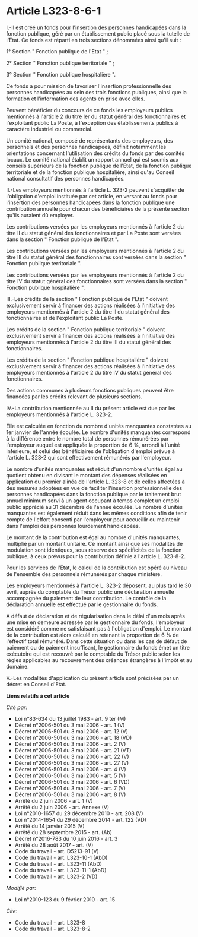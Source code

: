 # Article L323-8-6-1

I.-Il est créé un fonds pour l'insertion des personnes handicapées dans la fonction publique, géré par un établissement
public placé sous la tutelle de l'Etat. Ce fonds est réparti en trois sections dénommées ainsi qu'il suit : 

1° Section " Fonction publique de l'Etat " ; 

2° Section " Fonction publique territoriale " ; 

3° Section " Fonction publique hospitalière ". 

Ce fonds a pour mission de favoriser l'insertion professionnelle des personnes handicapées au sein des trois fonctions
publiques, ainsi que la formation et l'information des agents en prise avec elles. 

Peuvent bénéficier du concours de ce fonds les employeurs publics mentionnés à l'article 2 du titre Ier du statut général des
fonctionnaires et l'exploitant public La Poste, à l'exception des établissements publics à caractère industriel ou
commercial. 

Un comité national, composé de représentants des employeurs, des personnels et des personnes handicapées, définit notamment
les orientations concernant l'utilisation des crédits du fonds par des comités locaux. Le comité national établit un rapport
annuel qui est soumis aux conseils supérieurs de la fonction publique de l'Etat, de la fonction publique territoriale et de
la fonction publique hospitalière, ainsi qu'au Conseil national consultatif des personnes handicapées. 

II.-Les employeurs mentionnés à l'article L. 323-2 peuvent s'acquitter de l'obligation d'emploi instituée par cet article, en
versant au fonds pour l'insertion des personnes handicapées dans la fonction publique une contribution annuelle pour chacun
des bénéficiaires de la présente section qu'ils auraient dû employer. 

Les contributions versées par les employeurs mentionnés à l'article 2 du titre II du statut général des fonctionnaires et par
La Poste sont versées dans la section " Fonction publique de l'Etat ". 

Les contributions versées par les employeurs mentionnés à l'article 2 du titre III du statut général des fonctionnaires sont
versées dans la section " Fonction publique territoriale ". 

Les contributions versées par les employeurs mentionnés à l'article 2 du titre IV du statut général des fonctionnaires sont
versées dans la section " Fonction publique hospitalière ". 

III.-Les crédits de la section " Fonction publique de l'Etat " doivent exclusivement servir à financer des actions réalisées
à l'initiative des employeurs mentionnés à l'article 2 du titre Il du statut général des fonctionnaires et de l'exploitant
public La Poste. 

Les crédits de la section " Fonction publique territoriale " doivent exclusivement servir à financer des actions réalisées à
l'initiative des employeurs mentionnés à l'article 2 du titre III du statut général des fonctionnaires. 

Les crédits de la section " Fonction publique hospitalière " doivent exclusivement servir à financer des actions réalisées à
l'initiative des employeurs mentionnés à l'article 2 du titre IV du statut général des fonctionnaires. 

Des actions communes à plusieurs fonctions publiques peuvent être financées par les crédits relevant de plusieurs sections. 

IV.-La contribution mentionnée au II du présent article est due par les employeurs mentionnés à l'article L. 323-2. 

Elle est calculée en fonction du nombre d'unités manquantes constatées au 1er janvier de l'année écoulée. Le nombre d'unités
manquantes correspond à la différence entre le nombre total de personnes rémunérées par l'employeur auquel est appliquée la
proportion de 6 %, arrondi à l'unité inférieure, et celui des bénéficiaires de l'obligation d'emploi prévue à l'article L.
323-2 qui sont effectivement rémunérés par l'employeur. 

Le nombre d'unités manquantes est réduit d'un nombre d'unités égal au quotient obtenu en divisant le montant des dépenses
réalisées en application du premier alinéa de l'article L. 323-8 et de celles affectées à des mesures adoptées en vue de
faciliter l'insertion professionnelle des personnes handicapées dans la fonction publique par le traitement brut annuel
minimum servi à un agent occupant à temps complet un emploi public apprécié au 31 décembre de l'année écoulée. Le nombre
d'unités manquantes est également réduit dans les mêmes conditions afin de tenir compte de l'effort consenti par l'employeur
pour accueillir ou maintenir dans l'emploi des personnes lourdement handicapées. 

Le montant de la contribution est égal au nombre d'unités manquantes, multiplié par un montant unitaire. Ce montant ainsi que
ses modalités de modulation sont identiques, sous réserve des spécificités de la fonction publique, à ceux prévus pour la
contribution définie à l'article L. 323-8-2.

Pour les services de l'Etat, le calcul de la contribution est opéré au niveau de l'ensemble des personnels rémunérés par
chaque ministère. 

Les employeurs mentionnés à l'article L. 323-2 déposent, au plus tard le 30 avril, auprès du comptable du Trésor public une
déclaration annuelle accompagnée du paiement de leur contribution. Le contrôle de la déclaration annuelle est effectué par le
gestionnaire du fonds.

A défaut de déclaration et de régularisation dans le délai d'un mois après une mise en demeure adressée par le gestionnaire
du fonds, l'employeur est considéré comme ne satisfaisant pas à l'obligation d'emploi. Le montant de la contribution est
alors calculé en retenant la proportion de 6 % de l'effectif total rémunéré. Dans cette situation ou dans les cas de défaut
de paiement ou de paiement insuffisant, le gestionnaire du fonds émet un titre exécutoire qui est recouvré par le comptable
du Trésor public selon les règles applicables au recouvrement des créances étrangères à l'impôt et au domaine.

V.-Les modalités d'application du présent article sont précisées par un décret en Conseil d'Etat.

**Liens relatifs à cet article**

_Cité par_:

  - Loi n°83-634 du 13 juillet 1983 - art. 9 ter (M)
  - Décret n°2006-501 du 3 mai 2006 - art. 1 (V)
  - Décret n°2006-501 du 3 mai 2006 - art. 12 (V)
  - Décret n°2006-501 du 3 mai 2006 - art. 18 (VD)
  - Décret n°2006-501 du 3 mai 2006 - art. 2 (V)
  - Décret n°2006-501 du 3 mai 2006 - art. 21 (VT)
  - Décret n°2006-501 du 3 mai 2006 - art. 22 (V)
  - Décret n°2006-501 du 3 mai 2006 - art. 27 (V)
  - Décret n°2006-501 du 3 mai 2006 - art. 4 (V)
  - Décret n°2006-501 du 3 mai 2006 - art. 5 (V)
  - Décret n°2006-501 du 3 mai 2006 - art. 6 (VD)
  - Décret n°2006-501 du 3 mai 2006 - art. 7 (V)
  - Décret n°2006-501 du 3 mai 2006 - art. 8 (V)
  - Arrêté du 2 juin 2006 - art. 1 (V)
  - Arrêté du 2 juin 2006 - art. Annexe (V)
  - Loi n°2010-1657 du 29 décembre 2010 - art. 208 (V)
  - Loi n°2014-1654 du 29 décembre 2014 - art. 122 (VD)
  - Arrêté du 14 janvier 2015 (V)
  - Arrêté du 28 septembre 2015 - art. (Ab)
  - Décret n°2016-783 du 10 juin 2016 - art. 3
  - Arrêté du 28 août 2017 - art. (V)
  - Code du travail - art. D5213-91 (V)
  - Code du travail - art. L323-10-1 (AbD)
  - Code du travail - art. L323-11 (AbD)
  - Code du travail - art. L323-11-1 (AbD)
  - Code du travail - art. L323-2 (VD)

_Modifié par_:

  - Loi n°2010-123 du 9 février 2010 - art. 15

_Cite_:

  - Code du travail - art. L323-8
  - Code du travail - art. L323-8-2
